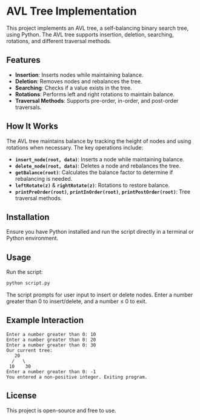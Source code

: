# AVL Tree Implementation

This project implements an AVL tree, a self-balancing binary search tree, using Python. The AVL tree supports insertion, deletion, searching, rotations, and different traversal methods.

## Features
- **Insertion**: Inserts nodes while maintaining balance.
- **Deletion**: Removes nodes and rebalances the tree.
- **Searching**: Checks if a value exists in the tree.
- **Rotations**: Performs left and right rotations to maintain balance.
- **Traversal Methods**: Supports pre-order, in-order, and post-order traversals.

## How It Works
The AVL tree maintains balance by tracking the height of nodes and using rotations when necessary. The key operations include:
- **`insert_node(root, data)`**: Inserts a node while maintaining balance.
- **`delete_node(root, data)`**: Deletes a node and rebalances the tree.
- **`getBalance(root)`**: Calculates the balance factor to determine if rebalancing is needed.
- **`leftRotate(z)`** & **`rightRotate(z)`**: Rotations to restore balance.
- **`printPreOrder(root)`**, **`printInOrder(root)`**, **`printPostOrder(root)`**: Tree traversal methods.

## Installation
Ensure you have Python installed and run the script directly in a terminal or Python environment.

## Usage
Run the script:

```bash
python script.py
```

The script prompts for user input to insert or delete nodes. Enter a number greater than 0 to insert/delete, and a number ≤ 0 to exit.

## Example Interaction
```
Enter a number greater than 0: 10
Enter a number greater than 0: 20
Enter a number greater than 0: 30
Our current tree:
   20
  /   \
 10    30
Enter a number greater than 0: -1
You entered a non-positive integer. Exiting program.
```

## License
This project is open-source and free to use.
